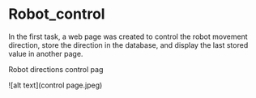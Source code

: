 # Robot_control
In the first task, a web page was created to control the robot movement direction, store the direction in the database, and display the last stored value in another page.


Robot directions control pag

![alt text](control page.jpeg)
